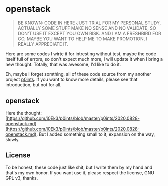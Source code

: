 # openstack

> BE KNOWN: CODE IN HERE JUST TRIAL FOR MY PERSONAL STUDY, ACTUALLY SOME STUFF MAKE NO SENSE AND NO VALIDATE, SO DON'T USE IT EXCEPT YOU OWN RISK. AND I AM A FRESHBIRD FOR GO, MAYBE YOU WANT TO HELP ME TO MAKE PROMOTION, I REALLY APPRECIATE IT.

Here are some codes I wirte it for intresting without test, maybe the code itself full of errors, so don't expect much more, I will update it when I bring a new thought. Totally, that was awesome, I'd like to do it.

Eh, maybe I forget somthing, all of these code source from my another project [p0ints](https://github.com/i0Ek3/p0ints). If you want to know more details, please see that introduction, but not for all.

## openstack

Here the thought: [https://github.com/i0Ek3/p0ints/blob/master/p0ints/2020.0828-openstack.md](https://github.com/i0Ek3/p0ints/blob/master/p0ints/2020.0828-openstack.md). But I added something small to it, expansion on the way, slowly.

## License

To be honest, these code just like shit, but I write them by my hand and that's my own honor. If you want use it, please respect the license, GNU GPL v3, thanks.
